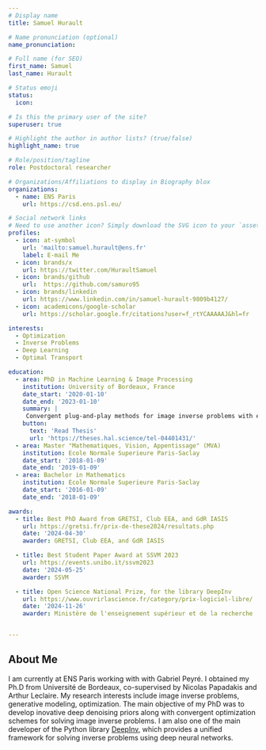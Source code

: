 ```yaml
---
# Display name
title: Samuel Hurault

# Name pronunciation (optional)
name_pronunciation: 

# Full name (for SEO)
first_name: Samuel
last_name: Hurault

# Status emoji
status:
  icon:

# Is this the primary user of the site?
superuser: true

# Highlight the author in author lists? (true/false)
highlight_name: true

# Role/position/tagline
role: Postdoctoral researcher

# Organizations/Affiliations to display in Biography blox
organizations:
  - name: ENS Paris
    url: https://csd.ens.psl.eu/

# Social network links
# Need to use another icon? Simply download the SVG icon to your `assets/media/icons/` folder.
profiles:
  - icon: at-symbol
    url: 'mailto:samuel.hurault@ens.fr'
    label: E-mail Me
  - icon: brands/x
    url: https://twitter.com/HuraultSamuel
  - icon: brands/github
    url:  https://github.com/samuro95
  - icon: brands/linkedin
    url: https://www.linkedin.com/in/samuel-hurault-9809b4127/
  - icon: academicons/google-scholar
    url: https://scholar.google.fr/citations?user=f_rtYCAAAAAJ&hl=fr

interests:
  - Optimization
  - Inverse Problems
  - Deep Learning
  - Optimal Transport

education:
  - area: PhD in Machine Learning & Image Processing
    institution: University of Bordeaux, France
    date_start: '2020-01-10'
    date_end: '2023-01-10'
    summary: |
     Convergent plug-and-play methods for image inverse problems with explicit and nonconvex deep regularization. Supervised by Prof. Nicolas Papadakis and Dr. Arthur Leclaire. 
    button:
      text: 'Read Thesis'
      url: 'https://theses.hal.science/tel-04401431/'
  - area: Master "Mathematiques, Vision, Appentissage" (MVA)
    institution: Ecole Normale Superieure Paris-Saclay
    date_start: '2018-01-09'
    date_end: '2019-01-09'
  - area: Bachelor in Mathematics
    institution: Ecole Normale Superieure Paris-Saclay
    date_start: '2016-01-09'
    date_end: '2018-01-09'

awards:
  - title: Best PhD Award from GRETSI, Club EEA, and GdR IASIS
    url: https://gretsi.fr/prix-de-these2024/resultats.php
    date: '2024-04-30'
    awarder: GRETSI, Club EEA, and GdR IASIS

  - title: Best Student Paper Award at SSVM 2023
    url: https://events.unibo.it/ssvm2023
    date: '2024-05-25'
    awarder: SSVM

  - title: Open Science National Prize, for the library DeepInv
    url: https://www.ouvrirlascience.fr/category/prix-logiciel-libre/
    date: '2024-11-26'
    awarder: Ministère de l'enseignement supérieur et de la recherche


---
```


## About Me


I am currently at ENS Paris working with with Gabriel Peyré. I obtained my Ph.D from Université de Bordeaux, co-supervised by Nicolas Papadakis and  Arthur Leclaire. My research interests include image inverse problems, generative modeling, optimization. The main objective of my PhD was to develop inovative deep denoising priors along with convergent optimization schemes for solving image inverse problems. I am also one of the main developer of the Python library [DeepInv](https://github.com/deepinv/deepinv), which provides a unified framework for solving inverse problems using deep neural networks. 
